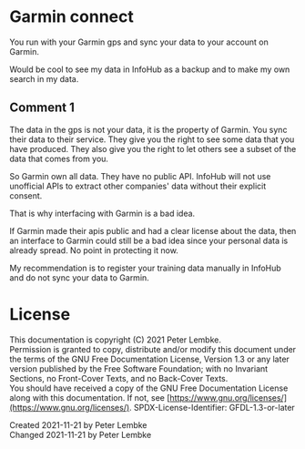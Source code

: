 # Garmin connect
You run with your Garmin gps and sync your data to your account on Garmin.

Would be cool to see my data in InfoHub as a backup and to make my own search in my data.


## Comment 1
The data in the gps is not your data, it is the property of Garmin. 
You sync their data to their service. 
They give you the right to see some data that you have produced. 
They also give you the right to let others see a subset of the data that comes from you.

So Garmin own all data. They have no public API. InfoHub will not use unofficial APIs to extract other companies' data without their explicit consent.

That is why interfacing with Garmin is a bad idea.

If Garmin made their apis public and had a clear license about the data, then an interface to Garmin could still be a bad idea since your personal data is already spread. No point in protecting it now.

My recommendation is to register your training data manually in InfoHub and do not sync your data to Garmin.

# License
This documentation is copyright (C) 2021 Peter Lembke.  
Permission is granted to copy, distribute and/or modify this document under the terms of the GNU Free Documentation License, Version 1.3 or any later version published by the Free Software Foundation; with no Invariant Sections, no Front-Cover Texts, and no Back-Cover Texts.  
You should have received a copy of the GNU Free Documentation License along with this documentation. If not, see [https://www.gnu.org/licenses/](https://www.gnu.org/licenses/).  SPDX-License-Identifier: GFDL-1.3-or-later

Created 2021-11-21 by Peter Lembke  
Changed 2021-11-21 by Peter Lembke  
